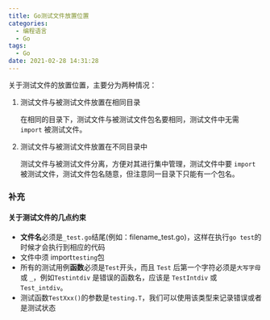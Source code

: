 ```yaml
---
title: Go测试文件放置位置
categories:
  - 编程语言
  - Go
tags:
  - Go
date: 2021-02-28 14:31:28
---
```


关于测试文件的放置位置，主要分为两种情况：

1. 测试文件与被测试文件放置在相同目录

	在相同的目录下，测试文件与被测试文件包名要相同，测试文件中无需 `import` 被测试文件。

2. 测试文件与被测试文件放置在不同目录中

	测试文件与被测试文件分离，方便对其进行集中管理，测试文件中要 `import` 被测试文件，测试文件包名随意，但注意同一目录下只能有一个包名。



### 补充

#### 关于测试文件的几点约束

- **文件名**必须是`_test.go`结尾(例如：filename_test.go)，这样在执行`go test`的时候才会执行到相应的代码
- 文件中须 import`testing`包
- 所有的测试用例**函数**必须是`Test`开头，而且 `Test` 后第一个字符必须是`大写字母`或 `_`，例如`Testintdiv` 是错误的函数名，应该是 `TestIntdiv` 或 `Test_intdiv`。
- 测试函数`TestXxx()`的参数是`testing.T`，我们可以使用该类型来记录错误或者是测试状态

